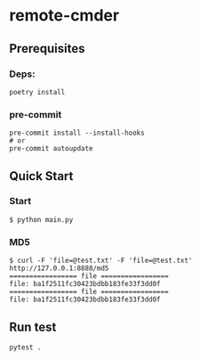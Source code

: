 # remote-cmder

## Prerequisites

### Deps:

```shell
poetry install
```

### pre-commit

```shell
pre-commit install --install-hooks
# or
pre-commit autoupdate
```

## Quick Start

### Start

```shell
$ python main.py
```

### MD5

```shell
$ curl -F 'file=@test.txt' -F 'file=@test.txt' http://127.0.0.1:8888/md5
================= file =================
file: ba1f2511fc30423bdbb183fe33f3dd0f
================= file =================
file: ba1f2511fc30423bdbb183fe33f3dd0f
```

## Run test

```shell
pytest .
```
